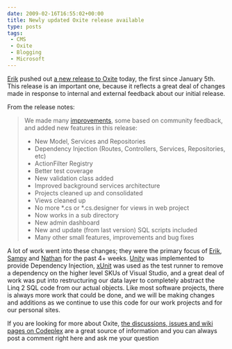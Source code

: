 ```yaml
---
date: 2009-02-16T16:55:02+00:00
title: Newly updated Oxite release available
type: posts
tags:
 - CMS
 - Oxite
 - Blogging
 - Microsoft
---
```

[Erik](http://erikporter.com/) pushed out [a new release to Oxite](http://www.codeplex.com/oxite/Release/ProjectReleases.aspx?ReleaseId=23315) today, the first since January 5th. This release is an important one, because it reflects a great deal of changes made in response to internal and external feedback about our initial release.

From the release notes:

> We made many [improvements](http://www.codeplex.com/oxite/Wiki/View.aspx?title=architecture&referringTitle=Home), some based on community feedback, and added new features in this release:
>
>   * New Model, Services and Repositories
>   * Dependency Injection (Routes, Controllers, Services, Repositories, etc)
>   * ActionFilter Registry
>   * Better test coverage
>   * New validation class added
>   * Improved background services architecture
>   * Projects cleaned up and consolidated
>   * Views cleaned up
>   * No more \*.cs or \*.cs.designer for views in web project
>   * Now works in a sub directory
>   * New admin dashboard
>   * New and update (from last version) SQL scripts included
>   * Many other small features, improvements and bug fixes

A lot of work went into these changes; they were the primary focus of [Erik](http://erikporter.com/), [Sampy](http://sampy.com/) and [Nathan](http://nathan.heskew.com/) for the past 4+ weeks. [Unity](http://codeplex.com/Unity) was implemented to provide Dependency Injection, [xUnit](http://codeplex.com/xunit) was used as the test runner to remove a dependency on the higher level SKUs of Visual Studio, and a great deal of work was put into restructuring our data layer to completely abstract the Linq 2 SQL code from our actual objects. Like most software projects, there is always more work that could be done, and we will be making changes and additions as we continue to use this code for our work projects and for our personal sites.

If you are looking for more about Oxite, [the discussions, issues and wiki pages on Codeplex](http://codeplex.com/oxite) are a great source of information and you can always post a comment right here and ask me your question
